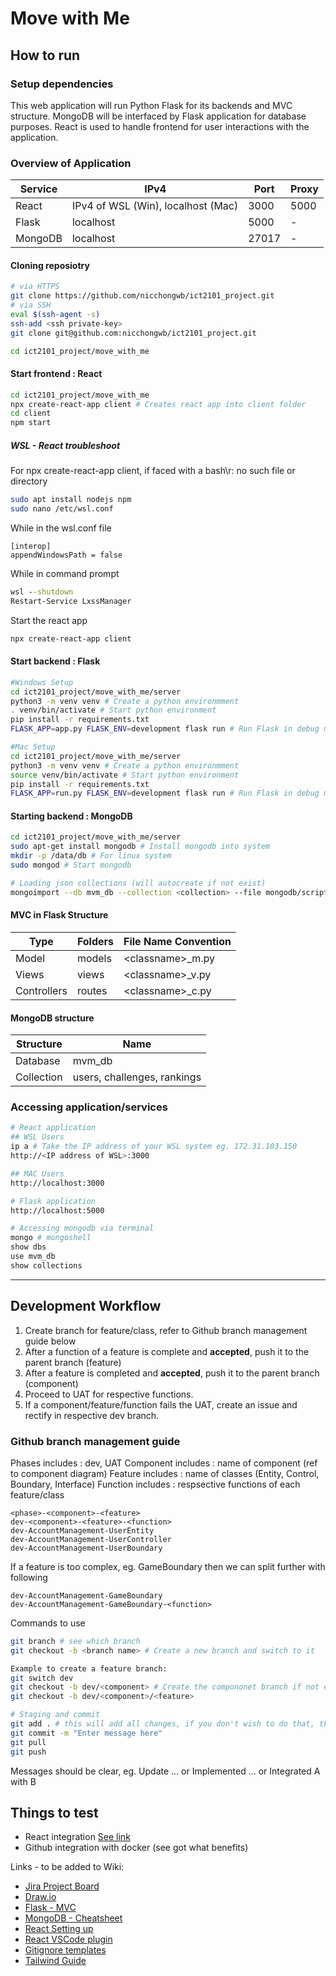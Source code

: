 # Move with Me

## How to run

### Setup dependencies
This web application will run Python Flask for its backends and MVC structure. MongoDB will be interfaced by Flask application for database purposes. React is used to handle frontend for user interactions with the application.

### Overview of Application
|Service|IPv4|Port|Proxy|
|--|--|--|--|
|React|IPv4 of WSL (Win), localhost (Mac)|3000|5000|
|Flask|localhost|5000|\-|
|MongoDB|localhost|27017|\-|

#### Cloning reposiotry
```bash
# via HTTPS
git clone https://github.com/nicchongwb/ict2101_project.git
# via SSH
eval $(ssh-agent -s)
ssh-add <ssh private-key>
git clone git@github.com:nicchongwb/ict2101_project.git

cd ict2101_project/move_with_me
```

#### Start frontend : React
```bash
cd ict2101_project/move_with_me
npx create-react-app client # Creates react app into client folder
cd client
npm start
```

##### WSL - React troubleshoot
For npx create-react-app client, if faced with a bash\r: no such file or directory 
```bash
sudo apt install nodejs npm
sudo nano /etc/wsl.conf
```

While in the wsl.conf file
```
[interop]
appendWindowsPath = false
```

While in command prompt
```cmd
wsl --shutdown
Restart-Service LxssManager
```

Start the react app
```bash
npx create-react-app client
```

#### Start backend : Flask
```bash
#Windows Setup
cd ict2101_project/move_with_me/server
python3 -m venv venv # Create a python environmment
. venv/bin/activate # Start python environment
pip install -r requirements.txt
FLASK_APP=app.py FLASK_ENV=development flask run # Run Flask in debug mode

#Mac Setup
cd ict2101_project/move_with_me/server
python3 -m venv venv # Create a python environmment
source venv/bin/activate # Start python environment
pip install -r requirements.txt
FLASK_APP=run.py FLASK_ENV=development flask run # Run Flask in debug mode
```

#### Starting backend : MongoDB
```bash
cd ict2101_project/move_with_me/server
sudo apt-get install mongodb # Install mongodb into system
mkdir -p /data/db # For linux system
sudo mongod # Start mongodb

# Loading json collections (will autocreate if not exist)
mongoimport --db mvm_db --collection <collection> --file mongodb/scripts/<collection>.json
```

#### MVC in Flask Structure

|Type|Folders|File Name Convention|
|--|--|--|
|Model|models|\<classname\>_m.py|
|Views|views|\<classname\>_v.py|
|Controllers|routes|\<classname\>_c.py|

#### MongoDB structure

|Structure|Name|
|--|--|
|Database|mvm_db|
|Collection|users, challenges, rankings|


### Accessing application/services
```bash
# React application
## WSL Users
ip a # Take the IP address of your WSL system eg. 172.31.103.150
http://<IP address of WSL>:3000

## MAC Users
http://localhost:3000

# Flask application
http://localhost:5000

# Accessing mongodb via terminal
mongo # mongoshell
show dbs
use mvm_db
show collections
```
---

## Development Workflow

1. Create branch for feature/class, refer to Github branch management guide below
2. After a function of a feature is complete and **accepted**, push it to the parent branch (feature)
3. After a feature is completed and **accepted**, push it to the parent branch (component)
4. Proceed to UAT for respective functions.
5. If a component/feature/function fails the UAT, create an issue and rectify in respective dev branch.

### Github branch management guide
Phases includes : dev, UAT
Component includes : name of component (ref to component diagram)
Feature includes : name of classes (Entity, Control, Boundary, Interface)
Function includes : respsective functions of each feature/class 

```
<phase>-<component>-<feature>
dev-<component>-<feature>-<function>
dev-AccountManagement-UserEntity
dev-AccountManagement-UserController
dev-AccountManagement-UserBoundary
```
If a feature is too complex, eg. GameBoundary then we can split further with following
```
dev-AccountManagement-GameBoundary
dev-AccountManagement-GameBoundary-<function>
```

Commands to use
```bash
git branch # see which branch
git checkout -b <branch name> # Create a new branch and switch to it

Example to create a feature branch:
git switch dev
git checkout -b dev/<component> # Create the compononet branch if not exist
git checkout -b dev/<component>/<feature>

# Staging and commit
git add . # this will add all changes, if you don't wish to do that, then don't use .
git commit -m "Enter message here"
git pull
git push
```
Messages should be clear, eg. Update ... or Implemented ... or Integrated A with B

## Things to test
- React integration [See link](https://dev.to/dev_elie/connecting-a-react-frontend-to-a-flask-backend-h1o)
- Github integration with docker (see got what benefits)

Links - to be added to Wiki:  
- [Jira Project Board](https://bellesim.atlassian.net/jira/software/projects/ICT/boards/1)  
- [Draw.io](https://drive.google.com/file/d/1drLCtK4bo_EIfNhGjwgATMPUvP54XOKO/view?usp=sharing)
- [Flask - MVC](https://python.plainenglish.io/flask-crud-application-using-mvc-architecture-3b073271274f)
- [MongoDB - Cheatsheet](https://www.mongodb.com/developer/quickstart/cheat-sheet/)
- [React Setting up](https://www.youtube.com/watch?v=7LNl2JlZKHA)
- [React VSCode plugin](https://marketplace.visualstudio.com/items?itemName=dsznajder.es7-react-js-snippets)
- [Gitignore templates](https://github.com/github/gitignore)
- [Tailwind Guide](https://tailwindcomponents.com/cheatsheet/)
